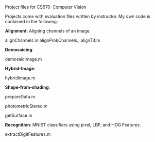 Project files for CS670: Computer Vision

Projects come with evaluation files written by instructor. My own code is contained in the following:

**Alignment**: Aligning channels of an image.

alignChannels.m
alignProkChannels.,
alignTif.m

**Demosaicing**:

demosaicImage.m

**Hybrid-Image**:

hybridImage.m

**Shape-from-shading**:

prepareData.m

photometricStereo.m

getSurface.m

**Recognition**: MNIST classifiers using pixel, LBP, and HOG Features.

extractDigitFeatures.m



